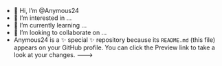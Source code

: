 - 👋 Hi, I’m @Anymous24
- 👀 I’m interested in ...
- 🌱 I’m currently learning ...
- 💞️ I’m looking to collaborate on ...
- Anymous24 is a ✨ special ✨ repository because its `README.md` (this file) appears on your GitHub profile.
You can click the Preview link to take a look at your changes.
--->
